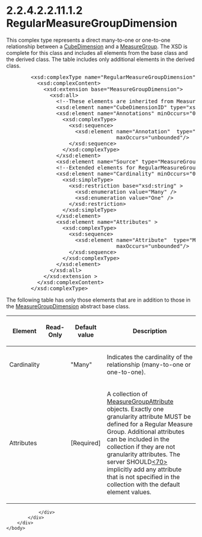 <html dir="LTR" xmlns:mshelp="http://msdn.microsoft.com/mshelp" xmlns:ddue="http://ddue.schemas.microsoft.com/authoring/2003/5" xmlns:xlink="http://www.w3.org/1999/xlink" xmlns:tool="http://www.microsoft.com/tooltip">
    <head>
        <meta http-equiv="Content-Type" content="text/html; CHARSET=utf-8"></meta>
        <meta name="save" content="history"></meta>
        <title>2.2.4.2.2.11.1.2 RegularMeasureGroupDimension</title>
        <xml>
            <mshelp:toctitle title="2.2.4.2.2.11.1.2 RegularMeasureGroupDimension"></mshelp:toctitle>
            <mshelp:rltitle title="[MS-SSAS]: RegularMeasureGroupDimension"></mshelp:rltitle>
            <mshelp:keyword index="A" term="44fea004-3e41-42b5-a175-c1c1f5c87b9a"></mshelp:keyword>
            <mshelp:attr name="DCSext.ContentType" value="open specification"></mshelp:attr>
            <mshelp:attr name="AssetID" value="44fea004-3e41-42b5-a175-c1c1f5c87b9a"></mshelp:attr>
            <mshelp:attr name="TopicType" value="kbRef"></mshelp:attr>
            <mshelp:attr name="DCSext.Title" value="[MS-SSAS]: RegularMeasureGroupDimension" />
        </xml>
    </head>
    <body>
        <div id="header">
            <h1 class="heading">2.2.4.2.2.11.1.2 RegularMeasureGroupDimension</h1>
        </div>
        <div id="mainSection">
            <div id="mainBody">
                <div id="allHistory" class="saveHistory"></div>
                <div id="sectionSection0" class="section" name="collapseableSection">
                    

<p>This complex type represents a direct many-to-one or
one-to-one relationship between a <a href="7b4ec273-230d-4558-801f-3e7dff015ddc.htm">CubeDimension</a> and a <a href="da8a6ff0-01ea-491e-9041-c2d97f28544e.htm">MeasureGroup</a>. The XSD is
complete for this class and includes all elements from the base class and the
derived class. The table includes only additional elements in the derived
class.  </p>

<dl>
<dd>
<div><pre>   &lt;xsd:complexType name=&quot;RegularMeasureGroupDimension&quot;&gt;
     &lt;xsd:complexContent&gt;
       &lt;xsd:extension base=&quot;MeasureGroupDimension&quot;&gt;
         &lt;xsd:all&gt;
           &lt;!--These elements are inherited from MeasureGroupDimension--&gt;
           &lt;xsd:element name=&quot;CubeDimensionID&quot; type=&quot;xsd:string&quot;/&gt;
           &lt;xsd:element name=&quot;Annotations&quot; minOccurs=&quot;0&quot;&gt;
             &lt;xsd:complexType&gt;
               &lt;xsd:sequence&gt;
                 &lt;xsd:element name=&quot;Annotation&quot;  type=&quot;Annotation&quot; minOccurs=&quot;0&quot;
                              maxOccurs=&quot;unbounded&quot;/&gt;
               &lt;/xsd:sequence&gt;
             &lt;/xsd:complexType&gt;
           &lt;/xsd:element&gt;
           &lt;xsd:element name=&quot;Source&quot; type=&quot;MeasureGroupDimensionBinding&quot; minOccurs=&quot;0&quot; /&gt;
           &lt;!--Extended elements for RegularMeasureGroupDimension object--&gt;
           &lt;xsd:element name=&quot;Cardinality&quot; minOccurs=&quot;0&quot;&gt;
             &lt;xsd:simpleType&gt;
               &lt;xsd:restriction base=&quot;xsd:string&quot; &gt;
                 &lt;xsd:enumeration value=&quot;Many&quot; /&gt;
                 &lt;xsd:enumeration value=&quot;One&quot; /&gt;
               &lt;/xsd:restriction&gt;
             &lt;/xsd:simpleType&gt;
           &lt;/xsd:element&gt;
           &lt;xsd:element name=&quot;Attributes&quot; &gt;
             &lt;xsd:complexType&gt;
               &lt;xsd:sequence&gt;
                 &lt;xsd:element name=&quot;Attribute&quot;  type=&quot;MeasureGroupAttribute&quot;
                              maxOccurs=&quot;unbounded&quot;/&gt;
               &lt;/xsd:sequence&gt;
             &lt;/xsd:complexType&gt;
           &lt;/xsd:element&gt;
         &lt;/xsd:all&gt;
       &lt;/xsd:extension &gt;
     &lt;/xsd:complexContent&gt;
   &lt;/xsd:complexType&gt;
</pre></div>
</dd></dl>

<p>The following table has only those elements that are in
addition to those in the <a href="7309c97f-512e-4ada-8313-02f0ae8e21df.htm">MeasureGroupDimension</a>
abstract base class.</p>

<table>
 <thead>
  <tr>
   <th>
   <p>Element</p>
   </th>
   <th>
   <p>Read-Only</p>
   </th>
   <th>
   <p>Default value</p>
   </th>
   <th>
   <p>Description</p>
   </th>
  </tr>
 </thead>
 <tr>
  <td>
  <p>Cardinality</p>
  </td>
  <td>
  <p> </p>
  </td>
  <td>
  <p>&quot;Many&quot;</p>
  </td>
  <td>
  <p>Indicates the cardinality of the relationship
  (many-to-one or one-to-one).</p>
  </td>
 </tr>
 <tr>
  <td>
  <p>Attributes</p>
  </td>
  <td>
  <p> </p>
  </td>
  <td>
  <p>[Required]</p>
  </td>
  <td>
  <p>A collection of <a href="193874f8-ee13-456f-8bed-08e1d7647fe4.htm">MeasureGroupAttribute</a>
  objects. Exactly one granularity attribute MUST be defined for a Regular
  Measure Group. Additional attributes can be included in the collection if
  they are not granularity attributes. The server SHOULD<a id="Appendix_A_Target_70"></a><a href="b9ac4859-2662-44ca-b131-9addd8b953dc.htm#Appendix_A_70" aria-label="Product behavior note 70">&lt;70&gt;</a> implicitly add any attribute
  that is not specified in the collection with the default element values.</p>
  </td>
 </tr>
</table>

<p> </p>


                </div>
            </div>
        </div>
    </body>
</html>